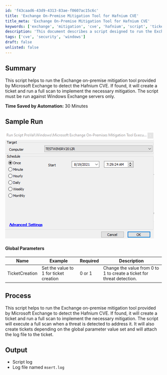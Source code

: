 ```yaml
---
id: 'f43caad6-43d9-4313-83ae-f0607ac15c6c'
title: 'Exchange On-Premise Mitigation Tool for Hafnium CVE'
title_meta: 'Exchange On-Premise Mitigation Tool for Hafnium CVE'
keywords: ['exchange', 'mitigation', 'cve', 'hafnium', 'script', 'ticket', 'scan']
description: 'This document describes a script designed to run the Exchange on-premise mitigation tool provided by Microsoft Exchange. It detects the Hafnium CVE, creates a ticket if found, and executes a full scan to implement the necessary mitigation. The script is intended for use on Windows Exchange servers only, saving approximately 30 minutes of manual effort.'
tags: ['cve', 'security', 'windows']
draft: false
unlisted: false
---
```


## Summary

This script helps to run the Exchange on-premise mitigation tool provided by Microsoft Exchange to detect the Hafnium CVE. If found, it will create a ticket and run a full scan to implement the necessary mitigation. The script must be run against Windows Exchange servers only.

**Time Saved by Automation:** 30 Minutes

## Sample Run

![Sample Run](../../../static/img/Microsoft-Exchange-On-Premises-Mitigation-Tool-Execution-Global/image_1.png)

#### Global Parameters

| Name            | Example                                          | Required | Description                                                                                   |
|-----------------|--------------------------------------------------|----------|-----------------------------------------------------------------------------------------------|
| TicketCreation   | Set the value to 1 for ticket creation           | 0 or 1   | Change the value from 0 to 1 to create a ticket for threat detection.                       |

## Process

This script helps to run the Exchange on-premise mitigation tool provided by Microsoft Exchange to detect the Hafnium CVE. If found, it will create a ticket and run a full scan to implement the necessary mitigation. The script will execute a full scan when a threat is detected to address it. It will also create tickets depending on the global parameter value set and will attach the log file to the ticket.

## Output

- Script log
- Log file named `msert.log`

